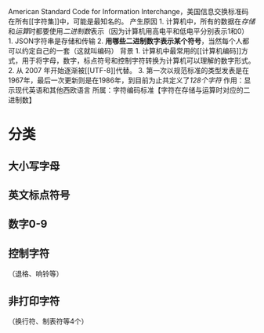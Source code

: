 American Standard Code for Information Interchange，美国信息交换标准码
在所有[[字符集]]中，可能是最知名的。
产生原因
	1. 计算机中，所有的数据在*存储*和*运算*时都要使用*二进制数*表示（因为计算机用高电平和低电平分别表示1和0）
		1. JSON字符串是存储和传输
	2. **用哪些二进制数字表示某个符号**，当然每个人都可以约定自己的一套（这就叫编码）
背景
	1. 计算机中最常用的[[计算机编码]]方式，用于将字母，数字，标点符号和控制字符转换为计算机可以理解的数字形式。
	2. 从 2007 年开始逐渐被[[UTF-8]]代替。
	3. 第一次以规范标准的类型发表是在1967年，最后一次更新则是在1986年，到目前为止共定义了*128个字符*
作用：显示现代英语和其他西欧语言
所属：字符编码标准【字符在存储与运算时对应的二进制数】

# 分类
## 大小写字母
## 英文标点符号
## 数字0-9
## 控制字符
（退格、响铃等）
## 非打印字符
（换行符、制表符等4个）
